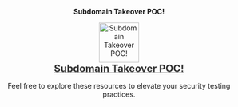 <b><p align="center"> Subdomain Takeover POC! </p></b>

<p align="center">
    <a href="https://0xlipon.github.io/Defacement/SubTko.html" target="_blank">
        <img src="https://img.icons8.com/ios-filled/50/000000/bug.png" alt="Subdomain Takeover POC!" style="width: 80px; height: auto; transition: transform 0.3s ease;"/>
        <br/>
        <span style="font-size: 20px; font-weight: bold; color: #333;">Subdomain Takeover POC!</span>
    </a>
</p>

<p align="center">Feel free to explore these resources to elevate your security testing practices.</p>

